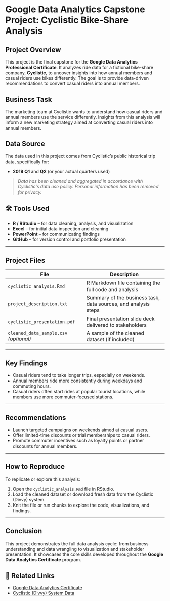 # Google Data Analytics Capstone Project: Cyclistic Bike-Share Analysis

## Project Overview
This project is the final capstone for the **Google Data Analytics Professional Certificate**. It analyzes ride data for a fictional bike-share company, **Cyclistic**, to uncover insights into how annual members and casual riders use bikes differently. The goal is to provide data-driven recommendations to convert casual riders into annual members.

## Business Task
The marketing team at Cyclistic wants to understand how casual riders and annual members use the service differently. Insights from this analysis will inform a new marketing strategy aimed at converting casual riders into annual members.

## Data Source
The data used in this project comes from Cyclistic’s public historical trip data, specifically for:

- **2019 Q1** and **Q2** (or your actual quarters used)

>  *Data has been cleaned and aggregated in accordance with Cyclistic's data use policy. Personal information has been removed for privacy.*

## 🛠 Tools Used
- **R / RStudio** – for data cleaning, analysis, and visualization
- **Excel** – for initial data inspection and cleaning
- **PowerPoint** – for communicating findings
- **GitHub** – for version control and portfolio presentation

---

## Project Files

| File | Description |
|------|-------------|
| `cyclistic_analysis.Rmd` | R Markdown file containing the full code and analysis |
| `project_description.txt` | Summary of the business task, data sources, and analysis steps |
| `cyclistic_presentation.pdf` | Final presentation slide deck delivered to stakeholders |
| `cleaned_data_sample.csv` *(optional)* | A sample of the cleaned dataset (if included) |

---

## Key Findings
- Casual riders tend to take longer trips, especially on weekends.
- Annual members ride more consistently during weekdays and commuting hours.
- Casual riders often start rides at popular tourist locations, while members use more commuter-focused stations.

---

## Recommendations
- Launch targeted campaigns on weekends aimed at casual users.
- Offer limited-time discounts or trial memberships to casual riders.
- Promote commuter incentives such as loyalty points or partner discounts for annual members.

---

## How to Reproduce
To replicate or explore this analysis:
1. Open the `cyclistic_analysis.Rmd` file in RStudio.
2. Load the cleaned dataset or download fresh data from the Cyclistic (Divvy) system.
3. Knit the file or run chunks to explore the code, visualizations, and findings.

---

## Conclusion
This project demonstrates the full data analysis cycle: from business understanding and data wrangling to visualization and stakeholder presentation. It showcases the core skills developed throughout the **Google Data Analytics Certificate** program.

## 🔗 Related Links
- [Google Data Analytics Certificate](https://www.coursera.org/professional-certificates/google-data-analytics)
- [Cyclistic (Divvy) System Data](https://divvybikes.com/system-data)
